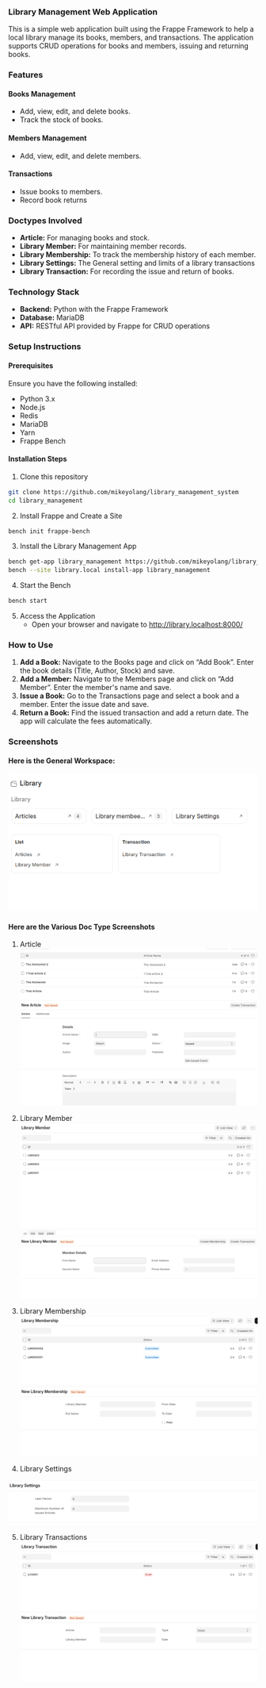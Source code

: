 ### Library Management Web Application

This is a simple web application built using the Frappe Framework to help a local library manage its books, members, and transactions. The application supports CRUD operations for books and members, issuing and returning books.

### Features

#### Books Management

- Add, view, edit, and delete books.
- Track the stock of books.

#### Members Management

- Add, view, edit, and delete members.

#### Transactions

- Issue books to members.
- Record book returns 


### Doctypes Involved
- **Article:** For managing books and stock.
- **Library Member:** For maintaining member records.
- **Library Membership:** To track the membership history of each member.
- **Library Settings:** The General setting and limits of a library transactions
- **Library Transaction:** For recording the issue and return of books.

### Technology Stack
- **Backend:** Python with the Frappe Framework
- **Database:** MariaDB
- **API:** RESTful API provided by Frappe for CRUD operations

### Setup Instructions

#### Prerequisites
Ensure you have the following installed:

- Python 3.x
- Node.js
- Redis
- MariaDB
- Yarn
- Frappe Bench

#### Installation Steps
1. Clone this repository
```bash     
git clone https://github.com/mikeyolang/library_management_system
cd library_management

 ```
2. Install Frappe and Create a Site

```bash     
bench init frappe-bench
 ```

3. Install the Library Management App
```bash
bench get-app library_management https://github.com/mikeyolang/library_management_system
bench --site library.local install-app library_management

```
4. Start the Bench
```bash
bench start
```
5. Access the Application
    - Open your browser and navigate to http://library.localhost:8000/

### How to Use

1. **Add a Book:** Navigate to the Books page and click on “Add Book”. Enter the book details (Title, Author, Stock) and save.
2. **Add a Member:** Navigate to the Members page and click on “Add Member”. Enter the member's name and save.
3. **Issue a Book:** Go to the Transactions page and select a book and a member. Enter the issue date and save.
4. **Return a Book:** Find the issued transaction and add a return date. The app will calculate the fees automatically.

### Screenshots
#### Here is the General Workspace:
![Alt Article](./library_management_system/screenshots/workspace.png)

#### Here are the Various Doc Type Screenshots
1. Article
![Alt Article](./library_management_system/screenshots/article.png) 
![Alt Article](./library_management_system/screenshots/addArticle.png)

2. Library Member
![Alt LibraryMember](./library_management_system/screenshots/libraryMember.png)
![Alt LibraryMember](./library_management_system/screenshots/addLibMember.png)

3. Library Membership
![Alt LibraryMembership](./library_management_system/screenshots/membership.png)
![Alt LibraryMembership](./library_management_system/screenshots/newMembership.png)

4. Library Settings

![Alt LibrarySettings](./library_management_system/screenshots/libSettings.png)

5. Library Transactions
![Alt Library Transactions](./library_management_system/screenshots/libTrans.png)
![Alt Transactions](./library_management_system/screenshots/newLibTrans.png)
